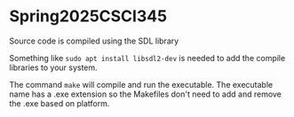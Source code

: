 # Spring2025CSCI345

Source code is compiled using the SDL library

Something like 
```sudo apt install libsdl2-dev```
is needed to add the compile libraries to your system.

The command 
```make```
will compile and run the executable.  The executable name has a .exe extension so the Makefiles don't need to add and remove the .exe based on platform.
